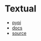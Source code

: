 # Textual

- [pypi](https://pypi.org/project/textual/)
- [docs](https://textual.textualize.io/)
- [source](https://github.com/textualize/textual/)
